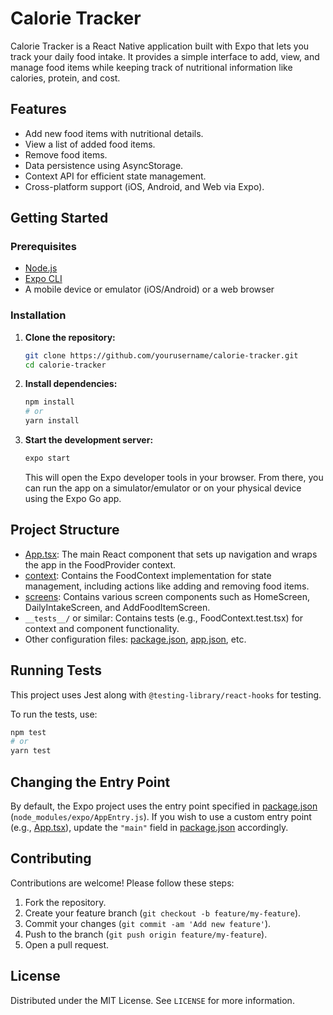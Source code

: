 # Calorie Tracker

Calorie Tracker is a React Native application built with Expo that lets you track your daily food intake. It provides a simple interface to add, view, and manage food items while keeping track of nutritional information like calories, protein, and cost.

## Features

- Add new food items with nutritional details.
- View a list of added food items.
- Remove food items.
- Data persistence using AsyncStorage.
- Context API for efficient state management.
- Cross-platform support (iOS, Android, and Web via Expo).

## Getting Started

### Prerequisites

- [Node.js](https://nodejs.org/)
- [Expo CLI](https://docs.expo.dev/workflow/expo-cli/)
- A mobile device or emulator (iOS/Android) or a web browser

### Installation

1. **Clone the repository:**

   ```bash
   git clone https://github.com/yourusername/calorie-tracker.git
   cd calorie-tracker
   ```

2. **Install dependencies:**

   ```bash
   npm install
   # or
   yarn install
   ```

3. **Start the development server:**

   ```bash
   expo start
   ```

   This will open the Expo developer tools in your browser. From there, you can run the app on a simulator/emulator or on your physical device using the Expo Go app.

## Project Structure

- [App.tsx](http://_vscodecontentref_/0): The main React component that sets up navigation and wraps the app in the FoodProvider context.
- [context](http://_vscodecontentref_/1): Contains the FoodContext implementation for state management, including actions like adding and removing food items.
- [screens](http://_vscodecontentref_/2): Contains various screen components such as HomeScreen, DailyIntakeScreen, and AddFoodItemScreen.
- `__tests__/` or similar: Contains tests (e.g., FoodContext.test.tsx) for context and component functionality.
- Other configuration files: [package.json](http://_vscodecontentref_/3), [app.json](http://_vscodecontentref_/4), etc.

## Running Tests

This project uses Jest along with `@testing-library/react-hooks` for testing.

To run the tests, use:

```bash
npm test
# or
yarn test
```

## Changing the Entry Point

By default, the Expo project uses the entry point specified in [package.json](http://_vscodecontentref_/5) (`node_modules/expo/AppEntry.js`). If you wish to use a custom entry point (e.g., [App.tsx](http://_vscodecontentref_/6)), update the `"main"` field in [package.json](http://_vscodecontentref_/7) accordingly.

## Contributing

Contributions are welcome! Please follow these steps:

1. Fork the repository.
2. Create your feature branch (`git checkout -b feature/my-feature`).
3. Commit your changes (`git commit -am 'Add new feature'`).
4. Push to the branch (`git push origin feature/my-feature`).
5. Open a pull request.

## License

Distributed under the MIT License. See `LICENSE` for more information.




